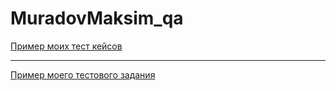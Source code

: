 # MuradovMaksim_qa
[Пример моих тест кейсов](https://docs.google.com/spreadsheets/d/1A4o2Us27Qq8jERsIaRRexHEvRZVRg2LrZI-Cvmj2hU8/edit#gid=224410608)

---

[Пример моего тестового задания](https://docs.google.com/spreadsheets/d/1bNq2AI81FkvaVIwsCDIAicJofRM5RSeVUi_JYPwOkYk/edit#gid=0)
